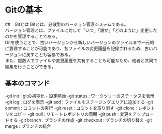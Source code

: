 # Gitの基本
##　Gitとは
Gitとは、分散型のバージョン管理システムである。  
バージョン管理とは、ファイルに対して「いつ」「誰が」「どのように」変更したのかを管理することである。  
Gitを使うことで、古いバージョンから新しいバージョンのファイルまで一元的に管理することが可能であり、各ファイルの変更履歴も記録されるため、古いバージョンに戻すことも容易である。  
また、複数人でファイルや変更履歴を共有することも可能なため、他者と共同で編集を行うことができる。  
## 基本のコマンド
-git init : gitの初期化・設定開始
-git status : ワークツリーのステータスを表示
-git log : ログを表示
-git add : ファイルをステージングエリアに追加する
-git commit : コミットの実行
-git reset : コミットを取り消す
-git clone : レポジトリをコピー
-git pull : リモートレポジトリの同期
-git push : 変更をアップロードする
-git branch : ブランチの作成
-git checkout : ブランチの切り替え
-git merge : ブランチの統合